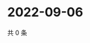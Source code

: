 # 2022-09-06

共 0 条

<!-- BEGIN WEIBO -->
<!-- 最后更新时间 Tue Sep 06 2022 07:01:20 GMT+0800 (China Standard Time) -->

<!-- END WEIBO -->
